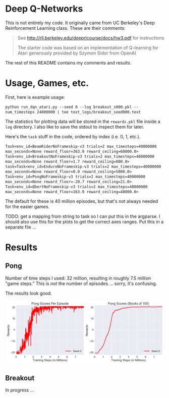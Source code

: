 # Deep Q-Networks

This is not entirely my code. It originally came from UC Berkeley's Deep
Reinforcement Learning class.  These are their comments:

> See http://rll.berkeley.edu/deeprlcourse/docs/hw3.pdf for instructions
> 
> The starter code was based on an implementation of Q-learning for Atari
> generously provided by Szymon Sidor from OpenAI

The rest of this README contains my comments and results. 

# Usage, Games, etc.

First, here is example usage:

```
python run_dqn_atari.py --seed 0 --log breakout_s000.pkl --num_timesteps 24000000 | tee text_logs/breakout_seed000.text
```

The statistics for plotting data will be stored in the `rewards.pkl` file inside
a `log` directory. I also like to save the stdout to inspect them for later.

Here's the `task` stuff in the code, ordered by index (i.e. 0, 1, etc.).

```
Task<env_id=BeamRiderNoFrameskip-v3 trials=2 max_timesteps=40000000 max_seconds=None reward_floor=363.9 reward_ceiling=60000.0>
Task<env_id=BreakoutNoFrameskip-v3 trials=2 max_timesteps=40000000 max_seconds=None reward_floor=1.7 reward_ceiling=800.0>
task=Task<env_id=EnduroNoFrameskip-v3 trials=2 max_timesteps=40000000 max_seconds=None reward_floor=0.0 reward_ceiling=5000.0>
Task<env_id=PongNoFrameskip-v3 trials=2 max_timesteps=40000000 max_seconds=None reward_floor=-20.7 reward_ceiling=21.0>
Task<env_id=QbertNoFrameskip-v3 trials=2 max_timesteps=40000000 max_seconds=None reward_floor=163.9 reward_ceiling=40000.0>
```

The default for these is 40 million episodes, but that's not always needed for
the easier games.

TODO: get a mapping from string to task so I can put this in the argparse. I
should also use this for the plots to get the correct axes ranges. Put this in a
separate file ...

# Results

## Pong

Number of time steps I used: 32 million, resulting in roughly 7.5 million
"game steps." This is *not* the number of episodes ... sorry, it's confusing.

The results look good.

![pong](figures/pong.png?raw=true)

## Breakout

In progress ...
